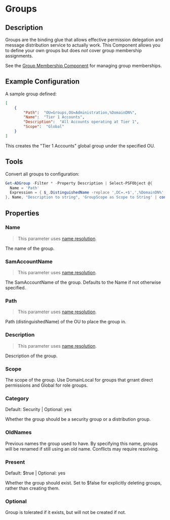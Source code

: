 # Groups

## Description

Groups are the binding glue that allows effective permission delegation and message distribution service to actually work.
This Component allows you to define your own groups but does _not_ cover group membership assignments.

See the [Group Membership Component](groupmemberships.html) for managing group memberships.

## Example Configuration

A sample group defined:

```json
[
    {
        "Path":  "OU=Groups,OU=Administration,%DomainDN%",
        "Name":  "Tier 1 Accounts",
        "Description":  "All Accounts operating at Tier 1",
        "Scope":  "Global"
    }
]
```

This creates the "Tier 1 Accounts" global group under the specified OU.

## Tools

Convert all groups to configuration:

```powershell
Get-ADGroup -Filter * -Property Description | Select-PSFObject @{
  Name = 'Path'
  Expression = { $_.DistinguishedName -replace ',DC=.+$',',%DomainDN%' -replace '^.+?,' }
}, Name, "Description to string", 'GroupScope as Scope to String' | convertTo-Json
```

## Properties

### Name

> This parameter uses [name resolution](../../advanced/name-mapping.html).

The name of the group.

### SamAccountName

> This parameter uses [name resolution](../../advanced/name-mapping.html).

The SamAccountName of the group.
Defaults to the Name if not otherwise specified.

### Path

> This parameter uses [name resolution](../../advanced/name-mapping.html).

Path (distinguishedName) of the OU to place the group in.

### Description

> This parameter uses [name resolution](../../advanced/name-mapping.html).

Description of the group.

### Scope

The scope of the group.
Use DomainLocal for groups that grrant direct permissions and Global for role groups.

### Category

Default: Security | Optional: yes

Whether the group should be a security group or a distribution group.

### OldNames

Previous names the group used to have.
By specifying this name, groups will be renamed if still using an old name.
Conflicts may require resolving.

### Present

Default: $true | Optional: yes

Whether the group should exist.
Set to $false for explicitly deleting groups, rather than creating them.

### Optional

Group is tolerated if it exists, but will not be created if not.
